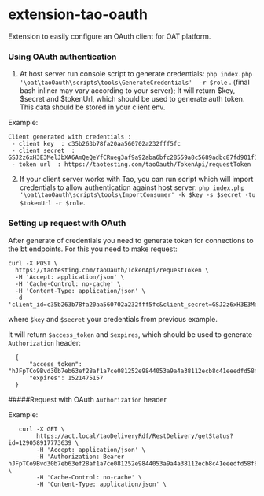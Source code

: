 # extension-tao-oauth
Extension to easily configure an OAuth client for OAT platform.

### Using OAuth authentication

1. At host server run console script to generate credentials:
`php index.php '\oat\taoOauth\scripts\tools\GenerateCredentials'  -r $role` . (final bash inliner may vary according to your server);
It will return $key, $secret and $tokenUrl, which should be used to generate auth token. This data should be stored in your client env. 

Example:
    
    Client generated with credentials :
     - client key  : c35b263b78fa20aa560702a232fff5fc
     - client secret  : GSJ2z6xH3E3MelJbXA6AmQeQeYfCRueg3af9a92aba6bfc28559a8c5689adbc87fd901f18b00671e3bc5d5566f5af5e38
     - token url  : https://taotesting.com/taoOauth/TokenApi/requestToken
    

2. If your client server works with Tao, you can run script which will import credentials to allow authentication against host server:
`php index.php '\oat\taoOauth\scripts\tools\ImportConsumer' -k $key -s $secret -tu $tokenUrl -r $role`.

### Setting up request with OAuth
After generate of credentials you need to generate token for connections to the bt endpoints. For this you need to make request:

    curl -X POST \
      https://taotesting.com/taoOauth/TokenApi/requestToken \
      -H 'Accept: application/json' \
      -H 'Cache-Control: no-cache' \
      -H 'Content-Type: application/json' \
      -d 'client_id=c35b263b78fa20aa560702a232fff5fc&client_secret=GSJ2z6xH3E3MelJbXA6AmQeQeYfCRueg3af9a92aba6bfc28559a8c5689adbc87fd901f18b00671e3bc5d5566f5af5e38'
where `$key` and `$secret` your credentials from previous example.

It will return `$access_token` and `$expires`, which should be used to generate `Authorization` header:

      {
          "access_token": "hJFpTCo9Bvd30b7eb63ef28af1a7ce081252e9844053a9a4a38112ecb8c41eeedfd58f8907",
          "expires": 1521475157
      }
      
#####Request with OAuth `Authorization` header

Example:

       curl -X GET \
            https://act.local/taoDeliveryRdf/RestDelivery/getStatus?id=129058917773639 \
            -H 'Accept: application/json' \
            -H 'Authorization: Bearer hJFpTCo9Bvd30b7eb63ef28af1a7ce081252e9844053a9a4a38112ecb8c41eeedfd58f8907' \
            -H 'Cache-Control: no-cache' \
            -H 'Content-Type: application/json' \

